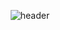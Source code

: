 <div align="center">
  
![header](https://capsule-render.vercel.app/api?type=slice&color=29174b&height=180&fontColor=ece9f2&text=Sarah%20Kim&fontAlign=22&rotate=-12&fontAlignY=25&desc=Back-end%20Developer&descAlign=66&descAlignY=44&reversal=true)
</div>
